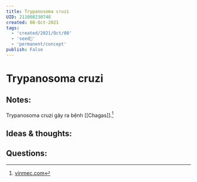 ```yaml
---
title: Trypanosoma cruzi
UID: 211008230748
created: 08-Oct-2021
tags:
  - 'created/2021/Oct/08'
  - 'seed🥜'
  - 'permanent/concept'
publish: False
---
```

# Trypanosoma cruzi

## Notes:
Trypanosoma cruzi gây ra bệnh [[Chagas]].[^1]

## Ideas & thoughts:

## Questions:

[^1]:[vinmec.com](https://vinmec.com/vi/tin-tuc/thong-tin-suc-khoe/suc-khoe-tong-quat/chagas-la-benh-gi/)